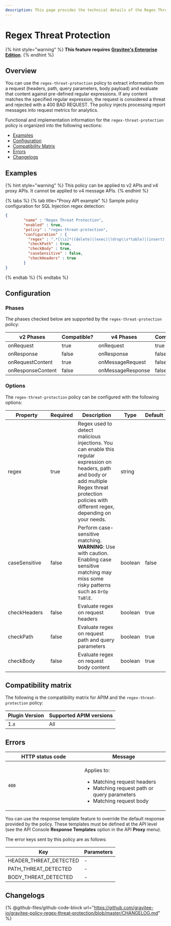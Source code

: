 ```yaml
---
description: This page provides the technical details of the Regex Threat Protection policy
---
```


# Regex Threat Protection

{% hint style="warning" %}
**This feature requires** [**Gravitee's Enterprise Edition**](../../overview/ee-vs-oss/)**.**
{% endhint %}

## Overview

You can use the `regex-threat-protection` policy to extract information from a request (headers, path, query parameters, body payload) and evaluate that content against pre-defined regular expressions. If any content matches the specified regular expression, the request is considered a threat and rejected with a 400 BAD REQUEST. The policy injects processing report messages into request metrics for analytics.

Functional and implementation information for the `regex-threat-protection` policy is organized into the following sections:

* [Examples](regex-threat-protection.md#examples)
* [Configuration](regex-threat-protection.md#configuration)
* [Compatibility Matrix](regex-threat-protection.md#compatibility-matrix)
* [Errors](regex-threat-protection.md#errors)
* [Changelogs](regex-threat-protection.md#changelogs)

## Examples

{% hint style="warning" %}
This policy can be applied to v2 APIs and v4 proxy APIs. It cannot be applied to v4 message APIs.
{% endhint %}

{% tabs %}
{% tab title="Proxy API example" %}
Sample policy configuration for SQL Injection regex detection:

```json
{
        "name" : "Regex Threat Protection",
        "enabled" : true,
        "policy" : "regex-threat-protection",
        "configuration" : {
          "regex" : ".*[\\s]*((delete)|(exec)|(drop\\s*table)|(insert)|(shutdown)|(update)|(\\bor\\b)).*",
          "checkPath" : true,
          "checkBody" : true,
          "caseSensitive" : false,
          "checkHeaders" : true
        }
}
```
{% endtab %}
{% endtabs %}

## Configuration

### Phases

The phases checked below are supported by the `regex-threat-protection` policy:

<table data-full-width="false"><thead><tr><th width="209">v2 Phases</th><th width="133" data-type="checkbox">Compatible?</th><th width="211.41136671177264">v4 Phases</th><th data-type="checkbox">Compatible?</th></tr></thead><tbody><tr><td>onRequest</td><td>true</td><td>onRequest</td><td>true</td></tr><tr><td>onResponse</td><td>false</td><td>onResponse</td><td>false</td></tr><tr><td>onRequestContent</td><td>true</td><td>onMessageRequest</td><td>false</td></tr><tr><td>onResponseContent</td><td>false</td><td>onMessageResponse</td><td>false</td></tr></tbody></table>

### Options

The `regex-threat-protection` policy can be configured with the following options:

<table><thead><tr><th width="174">Property</th><th data-type="checkbox">Required</th><th width="306">Description</th><th>Type</th><th>Default</th></tr></thead><tbody><tr><td>regex</td><td>true</td><td>Regex used to detect malicious injections. You can enable this regular expression on headers, path and body or add multiple Regex threat protection policies with different regex, depending on your needs.</td><td>string</td><td></td></tr><tr><td>caseSensitive</td><td>false</td><td>Perform case-sensitive matching. <strong>WARNING</strong>: Use with caution. Enabling case sensitive matching may miss some risky patterns such as <code>DrOp TaBlE</code>.</td><td>boolean</td><td>false</td></tr><tr><td>checkHeaders</td><td>false</td><td>Evaluate regex on request headers</td><td>boolean</td><td>true</td></tr><tr><td>checkPath</td><td>false</td><td>Evaluate regex on request path and query parameters</td><td>boolean</td><td>true</td></tr><tr><td>checkBody</td><td>false</td><td>Evaluate regex on request body content</td><td>boolean</td><td>true</td></tr></tbody></table>

## Compatibility matrix

The following is the compatibility matrix for APIM and the `regex-threat-protection` policy:

<table data-full-width="false"><thead><tr><th>Plugin Version</th><th>Supported APIM versions</th></tr></thead><tbody><tr><td>1.x</td><td>All</td></tr></tbody></table>

## Errors

<table><thead><tr><th width="224.5">HTTP status code</th><th>Message</th></tr></thead><tbody><tr><td><code>400</code></td><td><p>Applies to:</p><ul><li>Matching request headers</li><li>Matching request path or query parameters</li><li>Matching request body</li></ul></td></tr></tbody></table>

You can use the response template feature to override the default response provided by the policy. These templates must be defined at the API level (see the API Console **Response Templates** option in the API **Proxy** menu).

The error keys sent by this policy are as follows:

| Key                      | Parameters |
| ------------------------ | ---------- |
| HEADER\_THREAT\_DETECTED | -          |
| PATH\_THREAT\_DETECTED   | -          |
| BODY\_THREAT\_DETECTED   | -          |

## Changelogs

{% @github-files/github-code-block url="https://github.com/gravitee-io/gravitee-policy-regex-threat-protection/blob/master/CHANGELOG.md" %}
